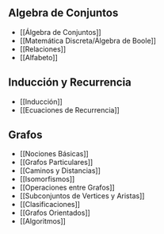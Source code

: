## Algebra de Conjuntos

- [[Álgebra de Conjuntos]]
- [[Matemática Discreta/Álgebra de Boole]]
- [[Relaciones]]
- [[Alfabeto]]

## Inducción y Recurrencia

- [[Inducción]]
- [[Ecuaciones de Recurrencia]]

## Grafos

- [[Nociones Básicas]]
- [[Grafos Particulares]]
- [[Caminos y Distancias]]
- [[Isomorfismos]]
- [[Operaciones entre Grafos]]
- [[Subconjuntos de Vertices y Aristas]]
- [[Clasificaciones]]
- [[Grafos Orientados]]
- [[Algoritmos]]
